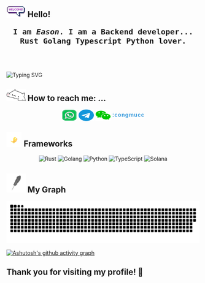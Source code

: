 ## <img src="https://raw.githubusercontent.com/congmucc/congmucc/main/resources/gif/welcomeglitch.gif" width="50px" /> Hello!

<p align="center" style="font-size: 20px">
  <strong>
    <samp>
      I am <em>Eason</em>. I am a Backend developer... 
      <br/> Rust Golang Typescript Python lover.
    </samp>
  </strong>
  <br/>
  <br/>
  <br/>
</p>


![Typing SVG](https://readme-typing-svg.demolab.com/?lines=In+continuous+learning···)

## <img src="https://raw.githubusercontent.com/congmucc/congmucc/main/resources/gif/bongocat.gif" width="50px" /> How to reach me: ...

<p align="center">
<a href="https://wa.me/8617630721764" target="blank"><img align="center" src="https://raw.githubusercontent.com/congmucc/congmucc/main/resources/images/whatsapp.svg" alt="" height="30" width="40" /></a>
<a href="https://t.me/congmucc" target="blank"><img align="center" src="https://raw.githubusercontent.com/congmucc/congmucc/main/resources/images/telegram.svg" alt="" height="30" width="40" /></a>
<a href="congmucc"><img align="center" src="https://raw.githubusercontent.com/congmucc/congmucc/main/resources/images/wechat.svg" alt="" height="30" width="40" /></a>
  <samp style="font-weight: bold; color: #3498db; font-family: 'Arial', sans-serif; letter-spacing: 1px;">
    :congmucc
  </samp>
</p>




## <img src="https://raw.githubusercontent.com/congmucc/congmucc/main/resources/gif/flying-bird.gif" width="40px" /> Frameworks


<div align="center">
  <img src="https://img.shields.io/badge/-Rust-000000?style=flat&logo=rust&logoColor=white&labelColor=DEA584" alt="Rust" />
  <img src="https://img.shields.io/badge/-Golang-00ADD8?style=flat&logo=go&logoColor=white&labelColor=29BEB0" alt="Golang" />
  <img src="https://img.shields.io/badge/-Python-3776AB?style=flat&logo=python&logoColor=white&labelColor=306998" alt="Python" />
  <img src="https://img.shields.io/badge/-TypeScript-3178C6?style=flat&logo=typescript&logoColor=white&labelColor=007ACC" alt="TypeScript" />
  <img src="https://img.shields.io/badge/-Solana-3A0CA3?style=flat&logo=solana&logoColor=white&labelColor=9945FF" alt="Solana" />
</div>



## <img src="https://raw.githubusercontent.com/congmucc/congmucc/main/resources/gif/feather.gif" width="50px" /> My Graph
<picture>
  <source media="(prefers-color-scheme: dark)" srcset="https://raw.githubusercontent.com/congmucc/congmucc/output/github-contribution-grid-snake-dark.svg">
  <source media="(prefers-color-scheme: light)" srcset="https://raw.githubusercontent.com/congmucc/congmucc/output/github-contribution-grid-snake.svg">
  <img alt="github contribution grid snake animation" src="https://raw.githubusercontent.com/congmucc/congmucc/output/github-contribution-grid-snake.svg">
</picture>

[![Ashutosh's github activity graph](https://github-readme-activity-graph.vercel.app/graph?username=congmucc&theme=dracula)](https://github.com/ashutosh00710/github-readme-activity-graph)


## Thank you for visiting my profile! 🚀

